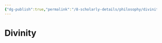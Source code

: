 ```yaml
---
{"dg-publish":true,"permalink":"/8-scholarly-details/philosophy/divinity/divinity/","noteIcon":""}
---
```


# Divinity

